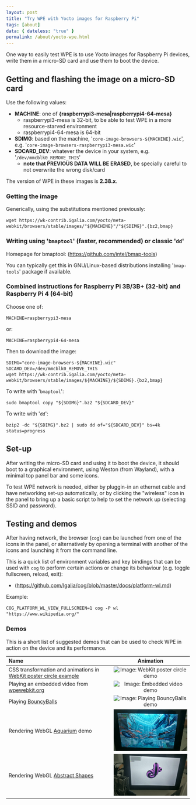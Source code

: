 ```yaml
---
layout: post
title: "Try WPE with Yocto images for Raspberry Pi"
tags: [about]
data: { dateless: "true" }
permalink: /about/yocto-wpe.html
---
```


One way to easily test WPE is to use Yocto images for Raspberry Pi
devices, write them in a micro-SD card and use them to boot the
device.


## Getting and flashing the image on a micro-SD card

Use the following values:
* **MACHINE**: one of **{raspberrypi3-mesa|raspberrypi4-64-mesa}**
  * raspberrypi3-mesa is 32-bit, to be able to test WPE in a more resource-starved environment
  * raspberrypi4-64-mesa is 64-bit
* **SDIMG**: based on the machine, '`core-image-browsers-${MACHINE}.wic`', e.g. '`core-image-browsers-raspberrypi3-mesa.wic`'
* **SDCARD_DEV**: whatever the device in your system, e.g. '`/dev/mmcblk0_REMOVE_THIS`'
  * **note that PREVIOUS DATA WILL BE ERASED**, be specially careful to not overwrite the wrong disk/card

The version of WPE in these images is **2.38.x**.


### Getting the image

Generically, using the substitutions mentioned previously:

```
wget https://wk-contrib.igalia.com/yocto/meta-webkit/browsers/stable/images/"${MACHINE}"/"${SDIMG}".{bz2,bmap}
```

### Writing using '`bmaptool`' (faster, recommended) or classic '`dd`'

Homepage for bmaptool: (https://github.com/intel/bmap-tools)

You can typically get this in GNU/Linux-based distributions installing '`bmap-tools`' package if available.


### Combined instructions for Raspberry Pi 3B/3B+ (32-bit) and Raspberry Pi 4 (64-bit)

Choose one of:
```
MACHINE=raspberrypi3-mesa
```
or:
```
MACHINE=raspberrypi4-64-mesa
```

Then to download the image:
```
SDIMG="core-image-browsers-${MACHINE}.wic"
SDCARD_DEV=/dev/mmcblk0_REMOVE_THIS
wget https://wk-contrib.igalia.com/yocto/meta-webkit/browsers/stable/images/${MACHINE}/${SDIMG}.{bz2,bmap}
```

To write with '`bmaptool`':
```
sudo bmaptool copy "${SDIMG}".bz2 "${SDCARD_DEV}"
```

To write with '`dd`':
```
bzip2 -dc "${SDIMG}".bz2 | sudo dd of="${SDCARD_DEV}" bs=4k status=progress
```

## Set-up

After writing the micro-SD card and using it to boot the device, it
should boot to a graphical environment, using Weston (from Wayland),
with a minimal top panel bar and some icons.

To test WPE network is needed, either by pluggin-in an ethernet cable
and have networking set-up automatically, or by clicking the
"wireless" icon in the panel to bring up a basic script to help to set
the network up (selecting SSID and password).


## Testing and demos

After having network, the browser (`cog`) can be launched from one of
the icons in the panel, or alternatively by opening a terminal with
another of the icons and launching it from the command line.

This is a quick list of environment variables and key bindings that
can be used with `cog` to perform certain actions or change its
behaviour (e.g. toggle fullscreen, reload, exit):
* (https://github.com/Igalia/cog/blob/master/docs/platform-wl.md)

Example:

```
COG_PLATFORM_WL_VIEW_FULLSCREEN=1 cog -P wl "https://www.wikipedia.org/"
```


### Demos

This is a short list of suggested demos that can be used to check WPE
in action on the device and its performance.

| Name | Animation |
|:----|:---:|
| CSS transformation and animations in [WebKit poster circle example](https://webkit.org/blog-files/3d-transforms/poster-circle.html) | ![Image: WebKit poster circle demo](../assets/balena-wpe/postercircle.gif "WebKit poster circle demo") |
| Playing an embedded video from [wpewebkit.org](https://wpewebkit.org/) | ![Image: Embedded video demo](../assets/balena-wpe/wpewebkitorg.gif "Embedded video demo") |
| Playing [BouncyBalls](https://bouncyballs.org/) | ![Image: Playing BouncyBalls demo](../assets/balena-wpe/bouncyballs.gif "Playing BouncyBalls demo") |
| Rendering WebGL [Aquarium](https://webglsamples.org/aquarium/aquarium.html) demo | ![Image: Rendering WebGL Aquarium demo](../assets/balena-wpe/webgl_aquarium.gif "Rendering WebGL Aquarium demo") |
| Rendering WebGL [Abstract Shapes](https://mrdoob.neocities.org/023/) | ![Image: Rendering WebGL Abstract Shapes demo](../assets/balena-wpe/webgl_abstractshapes.gif "Rendering WebGL Abstract Shapes demo") |

